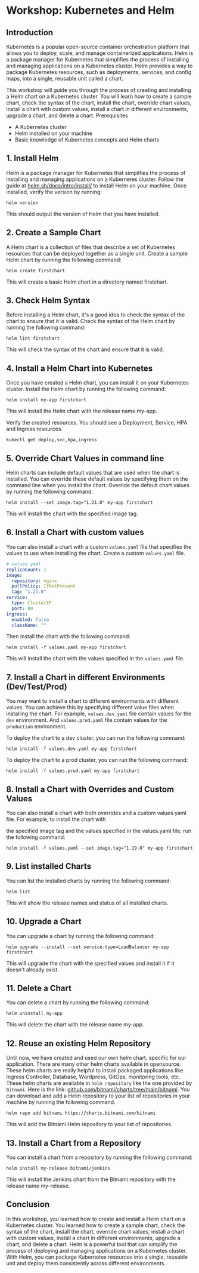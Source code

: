 # Workshop: Kubernetes and Helm
 

## Introduction
 
Kubernetes is a popular open-source container orchestration platform that allows you to deploy, scale, and manage containerized applications. Helm is a package manager for Kubernetes that simplifies the process of installing and managing applications on a Kubernetes cluster. Helm provides a way to package Kubernetes resources, such as deployments, services, and config maps, into a single, reusable unit called a chart.

This workshop will guide you through the process of creating and installing a Helm chart on a Kubernetes cluster. You will learn how to create a sample chart, check the syntax of the chart, install the chart, override chart values, install a chart with custom values, install a chart in different environments, upgrade a chart, and delete a chart.
Prerequisites
 
- A Kubernetes cluster
- Helm installed on your machine
- Basic knowledge of Kubernetes concepts and Helm charts

## 1. Install Helm
 
Helm is a package manager for Kubernetes that simplifies the process of installing and managing applications on a Kubernetes cluster. Follow the guide at [helm.sh/docs/intro/install/](https://helm.sh/docs/intro/install/) to install Helm on your machine. Once installed, verify the version by running:

```shell
helm version  
```

This should output the version of Helm that you have installed.

## 2. Create a Sample Chart
 
A Helm chart is a collection of files that describe a set of Kubernetes resources that can be deployed together as a single unit.
Create a sample Helm chart by running the following command:

```shell
helm create firstchart  
```

This will create a basic Helm chart in a directory named firstchart.

## 3. Check Helm Syntax
 
Before installing a Helm chart, it's a good idea to check the syntax of the chart to ensure that it is valid. 
Check the syntax of the Helm chart by running the following command:

```shell
helm lint firstchart
```
 
This will check the syntax of the chart and ensure that it is valid.

## 4. Install a Helm Chart into Kubernetes
 
Once you have created a Helm chart, you can install it on your Kubernetes cluster.
Install the Helm chart by running the following command:

```shell
helm install my-app firstchart  
```

This will install the Helm chart with the release name my-app.

Verify the created resources. You should see a Deployment, Service, HPA and Ingress resources.

```shell
kubectl get deploy,svc,hpa,ingress
```

## 5. Override Chart Values in command line
 
Helm charts can include default values that are used when the chart is installed.
You can override these default values by specifying them on the command line when you install the chart.
Override the default chart values by running the following command.

```shell
helm install --set image.tag="1.21.0" my-app firstchart  
```

This will install the chart with the specified image tag.

## 6. Install a Chart with custom values
 
You can also install a chart with a custom `values.yaml` file that specifies the values to use when installing the chart.
Create a custom `values.yaml` file.

```yaml
# values.yaml
replicaCount: 1
image:
  repository: nginx
  pullPolicy: IfNotPresent
  tag: "1.21.0"
service:
  type: ClusterIP
  port: 80
ingress:
  enabled: false
  className: ""
```

Then install the chart with the following command:

```shell
helm install -f values.yaml my-app firstchart  
```

This will install the chart with the values specified in the `values.yaml` file.

## 7. Install a Chart in different Environments (Dev/Test/Prod)
 
You may want to install a chart to different environments with different values. 
You can achieve this by specifying different value files when installing the chart.
For example, `values.dev.yaml` file contain values for the `dev` environment.
And `values.prod.yaml` file contain values for the `production` environment.

To deploy the chart to a dev cluster, you can run the following command:

```shell
helm install -f values.dev.yaml my-app firstchart  
```

To deploy the chart to a prod cluster, you can run the following command:

```shell
helm install -f values.prod.yaml my-app firstchart  
```

## 8. Install a Chart with Overrides and Custom Values
 
You can also install a chart with both overrides and a custom values.yaml file. For example, to install the chart with

the specified image tag and the values specified in the values.yaml file, run the following command:

```shell
helm install -f values.yaml --set image.tag="1.19.0" my-app firstchart  
```

## 9. List installed Charts
 
You can list the installed charts by running the following command:

```shell
helm list  
```

This will show the release names and status of all installed charts.

## 10. Upgrade a Chart
 
You can upgrade a chart by running the following command:

```shell
helm upgrade --install --set service.type=LoadBalancer my-app firstchart  
```

This will upgrade the chart with the specified values and install it if it doesn't already exist.

## 11. Delete a Chart
 
You can delete a chart by running the following command:

```shell
helm uninstall my-app  
```

This will delete the chart with the release name my-app.

## 12. Reuse an existing Helm Repository

Until now, we have created and used our own helm chart, specific for our application.
There are many other helm charts available in opensource.
These helm charts are really helpful to install packaged applications like Ingress Controller, Database, Wordpress, GitOps, monitoring tools, etc.
These helm charts are available in `helm repository` like the one provided by `Bitnami`. Here is the link: [github.com/bitnami/charts/tree/main/bitnami](https://github.com/bitnami/charts/tree/main/bitnami).
You can download and add a Helm repository to your list of repositories in your machine by running the following command.

```shell
helm repo add bitnami https://charts.bitnami.com/bitnami  
```

This will add the Bitnami Helm repository to your list of repositories.

## 13. Install a Chart from a Repository
 
You can install a chart from a repository by running the following command:

```shell
helm install my-release bitnami/jenkins  
```

This will install the Jenkins chart from the Bitnami repository with the release name my-release.

## Conclusion
 
In this workshop, you learned how to create and install a Helm chart on a Kubernetes cluster. You learned how to create a sample chart, check the syntax of the chart, install the chart, override chart values, install a chart with custom values, install a chart in different environments, upgrade a chart, and delete a chart. Helm is a powerful tool that can simplify the process of deploying and managing applications on a Kubernetes cluster. With Helm, you can package Kubernetes resources into a single, reusable unit and deploy them consistently across different environments.